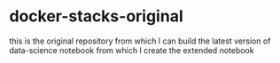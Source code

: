# docker-stacks-original
this is the original repository from which I can build the latest version of data-science notebook from which I create the extended notebook
